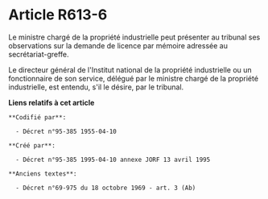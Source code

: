 # Article R613-6

Le ministre chargé de la propriété industrielle peut présenter au tribunal ses observations sur la demande de licence par
mémoire adressée au secrétariat-greffe.

Le directeur général de l'Institut national de la propriété industrielle ou un fonctionnaire de son service, délégué par le
ministre chargé de la propriété industrielle, est entendu, s'il le désire, par le tribunal.

**Liens relatifs à cet article**

	**Codifié par**:

	  - Décret n°95-385 1955-04-10

	**Créé par**:

	  - Décret n°95-385 1995-04-10 annexe JORF 13 avril 1995

	**Anciens textes**:

	  - Décret n°69-975 du 18 octobre 1969 - art. 3 (Ab)
